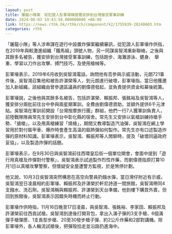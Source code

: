 ```yaml
---
layout: post
title: 屠龍小隊案　從犯證人彭軍壕稱曾獲安排到台灣接受軍事訓練
date: 2024-06-03 19:43:58.000000000 +08:00
link: https://news.rthk.hk/rthk/ch/component/k2/1755939-20240603.htm
categories: rthk
---
```


「屠龍小隊」等人涉串謀在遊行中設置炸彈案繼續審訊，從犯證人彭軍壕作供指，在2019年與較激進組織「鐵馬組」頭號人物，另一同謀吳智鴻重新聯絡，之後與其餘多名被告，獲安排到台灣接受軍事訓練，包括跑步、海灘游泳、健身、 舉重、學習以刀作出攻擊、搏鬥技巧，及使用槍械等。

彭軍壕表示，2019年6月收到吳智鴻電話，詢問他有否參與示威活動，元朗721事件後，吳智鴻召集他和被告許湛榮等人，到元朗進行破壞，彭軍壕指，當日他獲邀加入新組織，該組織由曾參選區議員的劉偉德發起，並負責提供資金和幕後統籌。

彭軍壕說，之後他與其餘多名被告，包括許湛榮、賴振邦、張銘裕及吳智鴻等人，獲安排分兩批前往台中參與兩星期軍訓，全費由劉偉德資助，並額外提供6千元津貼。吳智鴻在軍訓前開設「台灣按摩旅行團」群組，他們一行7人獲軍訓負責人，前陸戰隊隊員常先生安排到台中彰化縣的宿舍。常先生又安排以氣槍訓練持槍手勢、「搶槍」，以及用真槍練習「燒槍」，期間又教導製造汽油彈，吳智鴻在網上學習用於對付裝甲車、爆炸時會產生高溫的鋁熱彈如何製作。常先生亦有口述製造炸彈的原材料知識。彭軍壕表示，吳智鴻、賴振邦等人閒聊時，提及「破壞同逼政府妥協」，以及製造炸彈的話題。

彭軍壕表示，在9月30日與吳智鴻前往西環皇后街一個單位開會，會面中提到「遊行用真槍及炸彈對付警察」，吳智鴻表示試過製作烈性炸藥，而劉偉德指原打算10月1日以真槍攻擊警察，但懷疑安全屋遭警方監視，於是煞停計劃。

他又說，10月3日吳智鴻突然構思在高空向警員扔鏹水彈，當日灣仔附近有示威，吳智鴻翌日凌晨相約彭軍壕、賴振邦及許湛榮於軒尼詩道一間旅館，吳智鴻帶同4支鏹水、洗石劑，吳智鴻稱與賴振邦、許湛榮到天台準備，他到樓下購買外賣，但回到旅館後，吳智鴻表示因錯失時機而終止行動。

彭軍壕作供時指，11月16日晚至17日凌晨，與吳智鴻、張銘裕、李家田、賴振邦及許湛榮前往西貢試槍。吳智鴻到達後打開背包，拿出入滿子彈的3支手槍、6個滿彈手槍彈匣、1支長型步槍、20至30發步槍子彈、約2公斤炸藥和2部對講機。除彭軍壕外，各人輪流試槍後，把彈殼拾走並沿路扔進海中。
